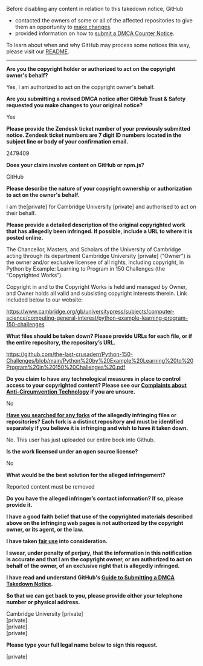 Before disabling any content in relation to this takedown notice, GitHub
- contacted the owners of some or all of the affected repositories to give them an opportunity to [make changes](https://docs.github.com/en/github/site-policy/dmca-takedown-policy#a-how-does-this-actually-work).
- provided information on how to [submit a DMCA Counter Notice](https://docs.github.com/en/articles/guide-to-submitting-a-dmca-counter-notice).

To learn about when and why GitHub may process some notices this way, please visit our [README](https://github.com/github/dmca/blob/master/README.md#anatomy-of-a-takedown-notice).

---

**Are you the copyright holder or authorized to act on the copyright owner's behalf?**

Yes, I am authorized to act on the copyright owner's behalf.

**Are you submitting a revised DMCA notice after GitHub Trust & Safety requested you make changes to your original notice?**

Yes

**Please provide the Zendesk ticket number of your previously submitted notice. Zendesk ticket numbers are 7 digit ID numbers located in the subject line or body of your confirmation email.**

2479409

**Does your claim involve content on GitHub or npm.js?**

GitHub

**Please describe the nature of your copyright ownership or authorization to act on the owner's behalf.**

I am the[private] for Cambridge University [private] and authorised to act on their behalf.

**Please provide a detailed description of the original copyrighted work that has allegedly been infringed. If possible, include a URL to where it is posted online.**

The Chancellor, Masters, and Scholars of the University of Cambridge acting through its department Cambridge University [private] ("Owner") is the owner and/or exclusive licensee of all rights, including copyright, in Python by Example: Learning to Program in 150 Challenges (the “Copyrighted Works”).

Copyright in and to the Copyright Works is held and managed by Owner, and Owner holds all valid and subsisting copyright interests therein. Link included below to our website:

https://www.cambridge.org/gb/universitypress/subjects/computer-science/computing-general-interest/python-example-learning-program-150-challenges

**What files should be taken down? Please provide URLs for each file, or if the entire repository, the repository’s URL.**

https://github.com/the-last-crusaderr/Python-150-Challenges/blob/main/Python%20by%20Example%20Learning%20to%20Program%20in%20150%20Challenges%20.pdf

**Do you claim to have any technological measures in place to control access to your copyrighted content? Please see our <a href="https://docs.github.com/articles/guide-to-submitting-a-dmca-takedown-notice#complaints-about-anti-circumvention-technology">Complaints about Anti-Circumvention Technology</a> if you are unsure.**

No

**<a href="https://docs.github.com/articles/dmca-takedown-policy#b-what-about-forks-or-whats-a-fork">Have you searched for any forks</a> of the allegedly infringing files or repositories? Each fork is a distinct repository and must be identified separately if you believe it is infringing and wish to have it taken down.**

No. This user has just uploaded our entire book into Github.

**Is the work licensed under an open source license?**

No

**What would be the best solution for the alleged infringement?**

Reported content must be removed

**Do you have the alleged infringer’s contact information? If so, please provide it.**

**I have a good faith belief that use of the copyrighted materials described above on the infringing web pages is not authorized by the copyright owner, or its agent, or the law.**

**I have taken <a href="https://www.lumendatabase.org/topics/22">fair use</a> into consideration.**

**I swear, under penalty of perjury, that the information in this notification is accurate and that I am the copyright owner, or am authorized to act on behalf of the owner, of an exclusive right that is allegedly infringed.**

**I have read and understand GitHub's <a href="https://docs.github.com/articles/guide-to-submitting-a-dmca-takedown-notice/">Guide to Submitting a DMCA Takedown Notice</a>.**

**So that we can get back to you, please provide either your telephone number or physical address.**

Cambridge University [private]  
[private]  
[private]  
[private]  

**Please type your full legal name below to sign this request.**

[private]  
